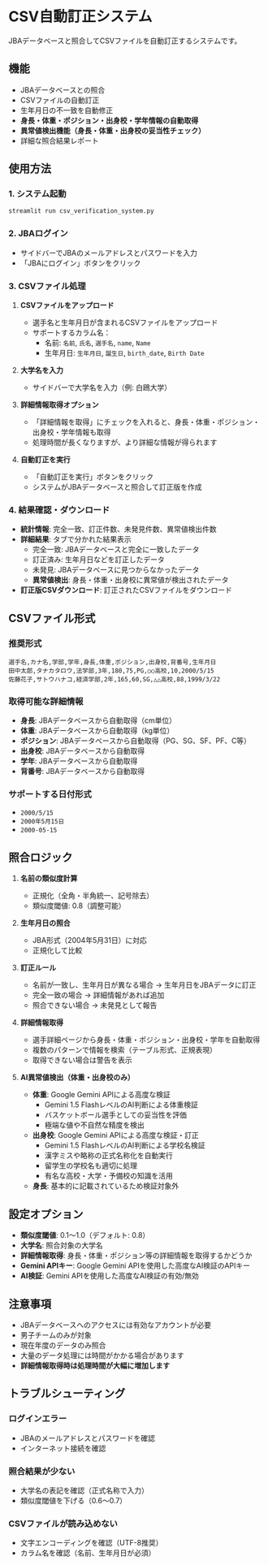 # CSV自動訂正システム

JBAデータベースと照合してCSVファイルを自動訂正するシステムです。

## 機能

- JBAデータベースとの照合
- CSVファイルの自動訂正
- 生年月日の不一致を自動修正
- **身長・体重・ポジション・出身校・学年情報の自動取得**
- **異常値検出機能（身長・体重・出身校の妥当性チェック）**
- 詳細な照合結果レポート

## 使用方法

### 1. システム起動

```bash
streamlit run csv_verification_system.py
```

### 2. JBAログイン

- サイドバーでJBAのメールアドレスとパスワードを入力
- 「JBAにログイン」ボタンをクリック

### 3. CSVファイル処理

1. **CSVファイルをアップロード**
   - 選手名と生年月日が含まれるCSVファイルをアップロード
   - サポートするカラム名：
     - 名前: `名前`, `氏名`, `選手名`, `name`, `Name`
     - 生年月日: `生年月日`, `誕生日`, `birth_date`, `Birth Date`

2. **大学名を入力**
   - サイドバーで大学名を入力（例: 白鴎大学）

3. **詳細情報取得オプション**
   - 「詳細情報を取得」にチェックを入れると、身長・体重・ポジション・出身校・学年情報も取得
   - 処理時間が長くなりますが、より詳細な情報が得られます

4. **自動訂正を実行**
   - 「自動訂正を実行」ボタンをクリック
   - システムがJBAデータベースと照合して訂正版を作成

### 4. 結果確認・ダウンロード

- **統計情報**: 完全一致、訂正件数、未発見件数、異常値検出件数
- **詳細結果**: タブで分かれた結果表示
  - 完全一致: JBAデータベースと完全に一致したデータ
  - 訂正済み: 生年月日などを訂正したデータ
  - 未発見: JBAデータベースに見つからなかったデータ
  - **異常値検出**: 身長・体重・出身校に異常値が検出されたデータ
- **訂正版CSVダウンロード**: 訂正されたCSVファイルをダウンロード

## CSVファイル形式

### 推奨形式

```csv
選手名,カナ名,学部,学年,身長,体重,ポジション,出身校,背番号,生年月日
田中太郎,タナカタロウ,法学部,3年,180,75,PG,○○高校,10,2000/5/15
佐藤花子,サトウハナコ,経済学部,2年,165,60,SG,△△高校,88,1999/3/22
```

### 取得可能な詳細情報

- **身長**: JBAデータベースから自動取得（cm単位）
- **体重**: JBAデータベースから自動取得（kg単位）
- **ポジション**: JBAデータベースから自動取得（PG、SG、SF、PF、C等）
- **出身校**: JBAデータベースから自動取得
- **学年**: JBAデータベースから自動取得
- **背番号**: JBAデータベースから自動取得

### サポートする日付形式

- `2000/5/15`
- `2000年5月15日`
- `2000-05-15`

## 照合ロジック

1. **名前の類似度計算**
   - 正規化（全角・半角統一、記号除去）
   - 類似度閾値: 0.8（調整可能）

2. **生年月日の照合**
   - JBA形式（2004年5月31日）に対応
   - 正規化して比較

3. **訂正ルール**
   - 名前が一致し、生年月日が異なる場合 → 生年月日をJBAデータに訂正
   - 完全一致の場合 → 詳細情報があれば追加
   - 照合できない場合 → 未発見として報告

4. **詳細情報取得**
   - 選手詳細ページから身長・体重・ポジション・出身校・学年を自動取得
   - 複数のパターンで情報を検索（テーブル形式、正規表現）
   - 取得できない場合は警告を表示

5. **AI異常値検出（体重・出身校のみ）**
   - **体重**: Google Gemini APIによる高度な検証
     - Gemini 1.5 FlashレベルのAI判断による体重検証
     - バスケットボール選手としての妥当性を評価
     - 極端な値や不自然な精度を検出
   - **出身校**: Google Gemini APIによる高度な検証・訂正
     - Gemini 1.5 FlashレベルのAI判断による学校名検証
     - 漢字ミスや略称の正式名称化を自動実行
     - 留学生の学校名も適切に処理
     - 有名な高校・大学・予備校の知識を活用
   - **身長**: 基本的に記載されているため検証対象外

## 設定オプション

- **類似度閾値**: 0.1〜1.0（デフォルト: 0.8）
- **大学名**: 照合対象の大学名
- **詳細情報取得**: 身長・体重・ポジション等の詳細情報を取得するかどうか
- **Gemini APIキー**: Google Gemini APIを使用した高度なAI検証のAPIキー
- **AI検証**: Gemini APIを使用した高度なAI検証の有効/無効

## 注意事項

- JBAデータベースへのアクセスには有効なアカウントが必要
- 男子チームのみが対象
- 現在年度のデータのみ照合
- 大量のデータ処理には時間がかかる場合があります
- **詳細情報取得時は処理時間が大幅に増加します**

## トラブルシューティング

### ログインエラー
- JBAのメールアドレスとパスワードを確認
- インターネット接続を確認

### 照合結果が少ない
- 大学名の表記を確認（正式名称で入力）
- 類似度閾値を下げる（0.6〜0.7）

### CSVファイルが読み込めない
- 文字エンコーディングを確認（UTF-8推奨）
- カラム名を確認（名前、生年月日が必須）


